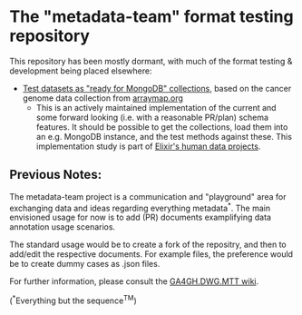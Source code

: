 The "metadata-team" format testing repository
=============================================

This repository has been mostly dormant, with much of the format testing & development being placed elsewhere:

* [Test datasets as "ready for MongoDB" collections](https://github.com/mbaudis/arraymap2ga4gh), based on the cancer genome data collection from [arraymap.org](http://arraymap.org)
    * This is an actively maintained implementation of the current and some forward looking (i.e. with a reasonable PR/plan) schema features. It should be possible to get the collections, load them into an e.g. MongoDB instance, and the test methods against these. This implementation study is part of [Elixir's human data projects](http://elixir-europe.org).


Previous Notes:
---------------

The metadata-team project is a communication and "playground" area for exchanging data and ideas regarding everything metadata<sup>*</sup>. The main envisioned usage for now is to add (PR) documents examplifying data annotation usage scenarios.

The standard usage would be to create a fork of the repositry, and then to add/edit the respective documents. For example files, the preference would be to create dummy cases as <document>.json files.

For further information, please consult the [GA4GH.DWG.MTT wiki](https://github.com/ga4gh/metadata-team/wiki).


(<sup>*</sup>Everything but the sequence<sup>TM</sup>)
